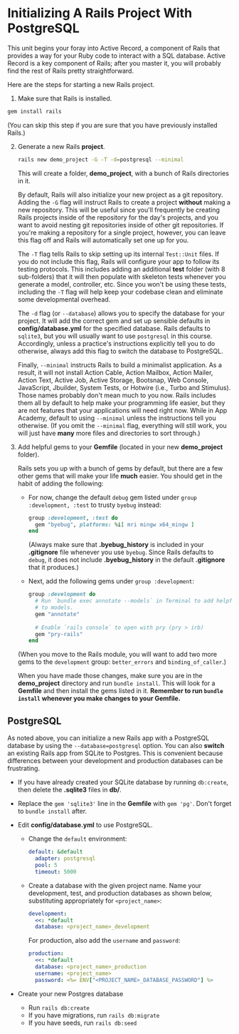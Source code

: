 # Initializing A Rails Project With PostgreSQL

This unit begins your foray into Active Record, a component of Rails that
provides a way for your Ruby code to interact with a SQL database. Active Record
is a key component of Rails; after you master it, you will probably find the
rest of Rails pretty straightforward.

Here are the steps for starting a new Rails project.

1. Make sure that Rails is installed.

  ```sh
  gem install rails
  ```

  (You can skip this step if you are sure that you have previously installed
  Rails.)

2. Generate a new Rails **project**.

   ```sh
   rails new demo_project -G -T -d=postgresql --minimal
   ```

   This will create a folder, __demo_project__, with a bunch of Rails
   directories in it.

   By default, Rails will also initialize your new project as a git repository.
   Adding the `-G` flag will instruct Rails to create a project **without**
   making a new repository. This will be useful since you'll frequently be
   creating Rails projects inside of the repository for the day's projects, and
   you want to avoid nesting git repositories inside of other git repositories.
   If you're making a repository for a single project, however, you can leave
   this flag off and Rails will automatically set one up for you.

   The `-T` flag tells Rails to skip setting up its internal `Test::Unit` files.
   If you do not include this flag, Rails will configure your app to follow its
   testing protocols. This includes adding an additional __test__ folder (with 8
   sub-folders) that it will then populate with skeleton tests whenever you
   generate a model, controller, etc. Since you won't be using these tests,
   including the `-T` flag will help keep your codebase clean and eliminate some
   developmental overhead.

   The `-d` flag (or `--database`) allows you to specify the database for your
   project. It will add the correct gem and set up sensible defaults in
   __config/database.yml__ for the specified database. Rails defaults to
   `sqlite3`, but you will usually want to use `postgresql` in this course.
   Accordingly, unless a practice's instructions explicitly tell you to do
   otherwise, always add this flag to switch the database to PostgreSQL.

   Finally, `--minimal` instructs Rails to build a minimalist application. As a
   result, it will not install Action Cable, Action Mailbox, Action Mailer,
   Action Text, Active Job, Active Storage, Bootsnap, Web Console, JavaScript,
   Jbuilder, System Tests, or Hotwire (i.e., Turbo and Stimulus). Those names
   probably don't mean much to you now. Rails includes them all by default to
   help make your programming life easier, but they are not features that your
   applications will need right now. While in App Academy, default to using
   `--minimal` unless the instructions tell you otherwise. (If you omit the
   `--minimal` flag, everything will still work, you will just have **many**
   more files and directories to sort through.)

3. Add helpful gems to your __Gemfile__ (located in your new __demo_project__
   folder).

   Rails sets you up with a bunch of gems by default, but there are a
   few other gems that will make your life **much** easier. You should get in
   the habit of adding the following:

   - For now, change the default `debug` gem listed under `group :development,
     :test` to trusty `byebug` instead:

     ```ruby
     group :development, :test do
       gem "byebug", platforms: %i[ mri mingw x64_mingw ]
     end
     ```

     (Always make sure that __.byebug_history__ is included in your
     __.gitignore__ file whenever you use `byebug`. Since Rails defaults to
     `debug`, it does not include __.byebug_history__ in the default
     __.gitignore__ that it produces.)

   - Next, add the following gems under `group :development`:

     ```ruby
     group :development do
       # Run `bundle exec annotate --models` in Terminal to add helpful comments
       # to models.
       gem "annotate"
       
       # Enable `rails console` to open with pry (pry > irb)
       gem "pry-rails"
     end
     ```

   (When you move to the Rails module, you will want to add two more gems to the
   `development` group: `better_errors` and `binding_of_caller`.)

   When you have made those changes, make sure you are in the __demo_project__
   directory and run `bundle install`. This will look for a __Gemfile__ and then
   install the gems listed in it. **Remember to run `bundle install` whenever
   you make changes to your Gemfile.**

## PostgreSQL

As noted above, you can initialize a new Rails app with a PostgreSQL database by
using the `--database=postgresql` option. You can also **switch** an existing
Rails app from SQLite to Postgres. This is convenient because differences
between your development and production databases can be frustrating.

- If you have already created your SQLite database by running `db:create`, then
  delete the __.sqlite3__ files in __db/__.

- Replace the `gem 'sqlite3'` line in the __Gemfile__ with `gem 'pg'`. Don't
  forget to `bundle install` after.

- Edit __config/database.yml__ to use PostgreSQL.
  - Change the `default` environment:
  
    ```yaml
    default: &default
      adapter: postgresql
      pool: 5
      timeout: 5000
    ```

  - Create a database with the given project name. Name your development, test,
    and production databases as shown below, substituting appropriately for
    `<project_name>`:
  
    ```yaml
    development:
      <<: *default
      database: <project_name>_development
    ```

    For production, also add the `username` and `password`:

    ```yaml
    production:
      <<: *default
      database: <project_name>_production
      username: <project_name>
      password: <%= ENV["<PROJECT_NAME>_DATABASE_PASSWORD"] %>
    ```

- Create your new Postgres database
  - Run `rails db:create`
  - If you have migrations, run `rails db:migrate`
  - If you have seeds, run `rails db:seed`
